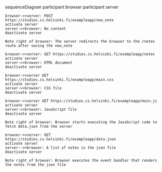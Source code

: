 sequenceDiagram
    participant browser
    participant server

    browser->>server: POST https://studies.cs.helsinki.fi/exampleapp/new_note
    activate server
    server->>browser: No content
    deactivate server

    Note right of browser: The server redirects the browser to the /notes route after saving the new_note

    browser->>server: GET https://studies.cs.helsinki.fi/exampleapp/notes
    activate server
    server->>browser: HTML document
    deactivate server

    browser->>server GET https://studies.cs.helsinki.fi/exampleapp/main.css
    activate server
    server->>browser: CSS file
    deactivate server

    browser->>server GET https://studies.cs.helsinki.fi/exampleapp/main.js
    activate server
    server->>browser: JavaScript file
    deactivate server

    Note right of browser: Browser starts executing the JavaScript code to fetch data.json from the server

    browser->>server: GET https://studies.cs.helsinki.fi/exampleapp/data.json
    activate server
    server-->>browser: A list of notes in the json file
    deactivate server

    Note right of browser: Browser executes the event handler that renders the notes from the json file